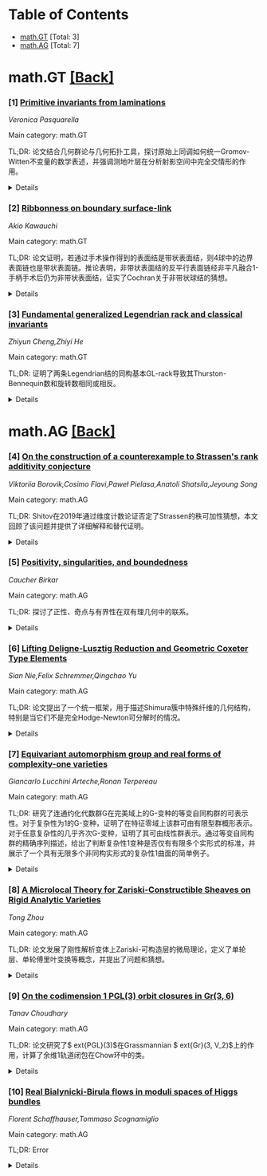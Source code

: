 <div id=toc></div>

# Table of Contents

- [math.GT](#math.GT) [Total: 3]
- [math.AG](#math.AG) [Total: 7]


<div id='math.GT'></div>

# math.GT [[Back]](#toc)

### [1] [Primitive invariants from laminations](https://arxiv.org/abs/2507.17973)
*Veronica Pasquarella*

Main category: math.GT

TL;DR: 论文结合几何群论与几何拓扑工具，探讨原始上同调如何统一Gromov-Witten不变量的数学表述，并强调测地叶层在分析射影空间中完全交情形的作用。


<details>
  <summary>Details</summary>
Motivation: 研究旨在通过几何群论和拓扑工具，统一Gromov-Witten不变量的数学表述，揭示原始上同调在此过程中的重要性。

Method: 结合几何群论与几何拓扑技术，利用原始上同调和测地叶层分析Gromov-Witten不变量。

Result: 揭示了原始上同调在统一Gromov-Witten不变量表述中的作用，并展示了测地叶层在射影空间完全交情形中的关键性。

Conclusion: 论文通过几何群论与拓扑工具，成功展示了原始上同调和测地叶层在Gromov-Witten不变量研究中的重要性。

Abstract: Combining geometric group theory techniques with geometric topology tools, we
show how primitive cohomologies provide useful insights towards unifying the
mathematical formulation of Gromov-Witten invariants. In particular, we
emphasise the role played by geodesic laminations in analysing such invariants
for the case of complete intersections in projective space.

</details>


### [2] [Ribbonness on boundary surface-link](https://arxiv.org/abs/2507.18154)
*Akio Kawauchi*

Main category: math.GT

TL;DR: 论文证明，若通过手术操作得到的表面结是带状表面结，则4球中的边界表面链也是带状表面链。推论表明，非带状表面结的反平行表面链经非平凡融合1-手柄手术后仍为非带状表面结，证实了Cochran关于非带状球结的猜想。


<details>
  <summary>Details</summary>
Motivation: 研究4球中边界表面链的性质，特别是其与带状表面结的关系，以验证Cochran关于非带状球结的猜想。

Method: 通过手术操作（沿非平凡1-手柄系统）将边界表面链转化为表面结，分析其是否为带状表面结。

Result: 证明边界表面链在特定条件下为带状表面链，并推论非带状表面结的反平行表面链手术后仍为非带状。

Conclusion: 研究证实了Cochran的猜想，为非带状球结的研究提供了理论支持。

Abstract: It is shown that a boundary surface-link in the 4-sphere is a ribbon
surface-link if the surface-knot obtained from it by surgery along a pairwise
nontrivial 1-handle system is a ribbon surface-link. As a corollary, the
surface-knot obtained from the anti-parallel surface-link of a non-ribbon
surface-knot by surgery along a nontrivial fusion 1-handle is a non-ribbon
surface-knot. This result answers Cochran's conjecture on non-ribbon
sphere-knots in the affirmative.

</details>


### [3] [Fundamental generalized Legendrian rack and classical invariants](https://arxiv.org/abs/2507.18500)
*Zhiyun Cheng,Zhiyi He*

Main category: math.GT

TL;DR: 证明了两条Legendrian结的同构基本GL-rack导致其Thurston-Bennequin数和旋转数相同或相反。


<details>
  <summary>Details</summary>
Motivation: 研究Legendrian结的基本GL-rack与其Thurston-Bennequin数和旋转数之间的关系。

Method: 通过分析Legendrian结的基本GL-rack的同构性。

Result: 同构的基本GL-rack意味着Thurston-Bennequin数和旋转数相同或相反。

Conclusion: 基本GL-rack的同构性对Legendrian结的Thurston-Bennequin数和旋转数有明确限制。

Abstract: In this paper, we prove that if two Legendrian knots have isomorphic
fundamental GL-racks, then either they have the same Thurston-Bennequin number
and the same rotation number, or they have the opposite Thurston-Bennequin
numbers and opposite rotation numbers.

</details>


<div id='math.AG'></div>

# math.AG [[Back]](#toc)

### [4] [On the construction of a counterexample to Strassen's rank additivity conjecture](https://arxiv.org/abs/2507.17890)
*Viktoriia Borovik,Cosimo Flavi,Paweł Pielasa,Anatoli Shatsila,Jeyoung Song*

Main category: math.AG

TL;DR: Shitov在2019年通过维度计数论证否定了Strassen的秩可加性猜想，本文回顾了该问题并提供了详细解释和替代证明。


<details>
  <summary>Details</summary>
Motivation: 探讨秩可加性猜想在张量秩理论中的重要性及其对计算复杂性的影响。

Method: 回顾Strassen问题和Shitov的工作，详细解释其反例并提供替代证明。

Result: 证明了秩可加性猜想在一般情况下不成立。

Conclusion: Shitov的反例和替代证明为张量秩理论提供了新的视角。

Abstract: The rank additivity conjecture, first formulated by Volker Strassen in 1973,
states that the rank of the direct sum of two independent tensors is equal to
the sum of their individual ranks. In the last decades, this conjecture has
been a central topic in tensor rank theory and its implications for
computational complexity. In 2019, Yaroslav Shitov disproved this conjecture in
its general form by showing the existence of a counter-example using a
dimension counting argument. In this paper, we provide an overview of the
Strassen problem and Shitov's work and revisit his counterexample with a
detailed explanation, offering an alternative proof.

</details>


### [5] [Positivity, singularities, and boundedness](https://arxiv.org/abs/2507.18394)
*Caucher Birkar*

Main category: math.AG

TL;DR: 探讨了正性、奇点与有界性在双有理几何中的联系。


<details>
  <summary>Details</summary>
Motivation: 研究正性、奇点与有界性在双有理几何中的关系，以深化对这些概念的理解。

Method: 通过分析不同背景下的案例，探索这些概念之间的联系。

Result: 揭示了正性、奇点与有界性在双有理几何中的具体关联。

Conclusion: 这些联系为双有理几何的研究提供了新的视角和工具。

Abstract: In this short note we will explore some recent connections between
positivity, singularities, and boundedness in various contexts focusing on
birational geometry.

</details>


### [6] [Lifting Deligne-Lusztig Reduction and Geometric Coxeter Type Elements](https://arxiv.org/abs/2507.18453)
*Sian Nie,Felix Schremmer,Qingchao Yu*

Main category: math.AG

TL;DR: 论文提出了一个统一框架，用于描述Shimura簇中特殊纤维的几何结构，特别是当它们不是完全Hodge-Newton可分解时的情况。


<details>
  <summary>Details</summary>
Motivation: 研究Shimura簇中特殊纤维的几何结构，尤其是在不完全Hodge-Newton可分解的情况下，以扩展已知的几何现象。

Method: 通过研究从仿射旗簇到循环群的提升，并结合Deligne-Lusztig约化方法，提出了一个强有力的判别准则。

Result: 证明了仿射Deligne-Lusztig簇可以表示为经典Deligne-Lusztig簇与仿射空间及点仿射空间的乘积。

Conclusion: 引入了几何Coxeter型元素的概念，扩展了先前的研究范围，并满足主要结果的条件。

Abstract: Cases of Shimura varieties where the special fibre of a Rapoport-Zink space
is simply the union of classical Deligne-Lusztig varieties are known as fully
Hodge-Newton decomposable ones, and have been studied with great interest in
the past. In recent times, the focus has shifted to identify tractable cases
beyond the fully Hodge-Newton decomposable ones, and several instances have
been identified where only products of classical Deligne-Lusztig varities with
simpler spaces occur.
  In our paper, we provide a uniform framework to capture these phenomena. By
studying liftings from the affine flag variety to the loop group and combining
them with the Deligne-Lusztig reduction method, our main result is a powerful
criterion to show that an affine Deligne-Lusztig variety is the product of a
classical Deligne-Lusztig variety with affine spaces and pointed affine spaces.
  We introduce the class of elements that we call having geometric Coxeter
type, strictly including previously studied notions such as positive Coxeter
type or finite Coxeter type. These elements of geometric Coxeter type satisfy
the conditions for our main result and also a condition on the Newton
stratification introduced by Mili\'cevi\'c-Viehmann.

</details>


### [7] [Equivariant automorphism group and real forms of complexity-one varieties](https://arxiv.org/abs/2507.18475)
*Giancarlo Lucchini Arteche,Ronan Terpereau*

Main category: math.AG

TL;DR: 研究了连通约化代数群G在完美域上的G-变种的等变自同构群的可表示性。对于复杂性为1的G-变种，证明了在特征零域上该群可由有限型群概形表示。对于任意复杂性的几乎齐次G-变种，证明了其可由线性群表示。通过等变自同构群的精确序列描述，给出了判断复杂性1变种是否仅有有限多个实形式的标准，并展示了一个具有无限多个非同构实形式的复杂性1曲面的简单例子。


<details>
  <summary>Details</summary>
Motivation: 研究G-变种的等变自同构群的可表示性，以理解其结构和分类。

Method: 通过群概形和线性群表示等变自同构群，利用精确序列描述和分类方法。

Result: 在特征零域上，复杂性1的G-变种的等变自同构群可由有限型群概形表示；几乎齐次G-变种的等变自同构群可由线性群表示。还给出了判断实形式有限性的标准，并展示了无限实形式的例子。

Conclusion: 该研究为G-变种的等变自同构群提供了可表示性结果和分类工具，揭示了复杂性1变种的实形式多样性。

Abstract: Let G be a connected reductive algebraic group over a perfect field. We study
the representability of the equivariant automorphism group of G-varieties. For
a broad class of complexity-one G-varieties, we show that this group is
representable by a group scheme locally of finite type when the base field has
characteristic zero. We also establish representability, by a linear group, in
the case of almost homogeneous G-varieties of arbitrary complexity. Using an
exact sequence description of the equivariant automorphism group, we derive a
criterion to determine whether a complexity-one variety admits only finitely
many real forms. In contrast, we present a very simple example of a complexity
one surface having infinitely many pairwise non-isomorphic real forms.

</details>


### [8] [A Microlocal Theory for Zariski-Constructible Sheaves on Rigid Analytic Varieties](https://arxiv.org/abs/2507.18604)
*Tong Zhou*

Main category: math.AG

TL;DR: 论文发展了刚性解析变体上Zariski-可构造层的微局理论，定义了单轮层、单轮傅里叶变换等概念，并提出了问题和猜想。


<details>
  <summary>Details</summary>
Motivation: 研究刚性解析变体上Zariski-可构造层的微局理论，扩展Kashiwara-Schapira的理论框架。

Method: 定义并研究了单轮层、单轮傅里叶变换、特殊化、微局化、微同态和奇异支持等概念。

Result: 提出了问题和猜想，并在附录中给出了单轮层的无穷范畴刻画。

Conclusion: 论文为刚性解析变体上的微局理论提供了新工具和方向。

Abstract: We develop a microlocal theory, in the sense of Kashiwara-Schapira, for
Zariski-constructible sheaves on rigid analytic varieties. We define and study
monodromic sheaves, the monodromic Fourier transform, specialisation,
microlocalisation, micro-hom, and singular support in this context. Some
questions and conjectures are formulated in the end. The appendix contains
infinity-categorical characterisations of monodromic sheaves.

</details>


### [9] [On the codimension 1 PGL(3) orbit closures in $\text{Gr}(3,6)$](https://arxiv.org/abs/2507.18608)
*Tanav Choudhary*

Main category: math.AG

TL;DR: 论文研究了$	ext{PGL}(3)$在Grassmannian $	ext{Gr}(3, V_2)$上的作用，计算了余维1轨道闭包在Chow环中的类。


<details>
  <summary>Details</summary>
Motivation: 理解$	ext{PGL}(3)$在$	ext{Gr}(3, V_2)$上的轨道结构，特别是余维1轨道的性质。

Method: 通过代数几何方法，计算余维1轨道闭包在Chow环中的类。

Result: 确定了余维1轨道闭包的Chow类，包括一个单参数轨道族和2个特殊轨道。

Conclusion: 成功计算了余维1轨道闭包的Chow类，为相关代数几何问题提供了新工具。

Abstract: The projective linear group $\text{PGL}(3)$ naturally acts on the
Grassmannian $\text{Gr}(3, V_2)$ of $3$-dimensional subspaces of the vector
space $V_2$ of homogeneous conics in 3 variables. It was proved by Abdallah,
Emsalem and Iarrobino in 2021 that this action has a one-parameter family of
orbits along with 14 special orbits. The codimension 1 orbits of this action
consist of the entire one-parameter family of orbits, along with 2 of the 14
special orbits. In this paper, we calculate the classes of the codimension 1
orbit closures in the Chow ring of $\text{Gr}(3, V_2)$.

</details>


### [10] [Real Bialynicki-Birula flows in moduli spaces of Higgs bundles](https://arxiv.org/abs/2507.18613)
*Florent Schaffhauser,Tommaso Scognamiglio*

Main category: math.AG

TL;DR: Error


<details>
  <summary>Details</summary>
Motivation: Error

Method: Error

Result: Error

Conclusion: Error

Abstract: Let $X$ be a compact Riemann surface $X$ of genus $\geqslant 2$ and let
$\sigma:X \to X$ be an anti-holomorphic involution. Using real and quaternionic
systems of Hodge bundles, we study the topology of the real locus $\mathbb{R}
\mathbf{M}_{\mathrm{Dol}}(r,d)$ of the moduli space of semistable Higgs bundles
of rank $r$ and degree $d$ on $X$, for the induced real structure $(E,\phi) \to
(\sigma^*(\overline{E}),\sigma^*(\overline{\phi}))$. We show in particular
that, when $\mathrm{gcd}(r,d)=1$, the number of connected components of
$\mathbb{R} \mathbf{M}_{\mathrm{Dol}}(r,d)$ coincides with that of $\mathbb{R}
\mathrm{Pic}_d(X)$, which is well-known.

</details>
